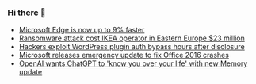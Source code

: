 ### Hi there 👋

<!--START_SECTION:feed-->
* [Microsoft Edge is now up to 9% faster](https://www.bleepingcomputer.com/news/microsoft/microsoft-edge-is-now-up-to-9-percent-faster/)
* [Ransomware attack cost IKEA operator in Eastern Europe  $23 million](https://www.bleepingcomputer.com/news/security/ransomware-attack-cost-ikea-operator-in-eastern-europe-23-million/)
* [Hackers exploit WordPress plugin auth bypass hours after disclosure](https://www.bleepingcomputer.com/news/security/hackers-exploit-wordpress-plugin-auth-bypass-hours-after-disclosure/)
* [Microsoft releases emergency update to fix Office 2016 crashes](https://www.bleepingcomputer.com/news/microsoft/microsoft-releases-emergency-update-to-fix-office-2016-crashes/)
* [OpenAI wants ChatGPT to 'know you over your life' with new Memory update](https://www.bleepingcomputer.com/news/artificial-intelligence/openai-wants-chatgpt-to-know-you-over-your-life-with-new-memory-update/)
<!--END_SECTION:feed-->

<!--
**frankenk/frankenk** is a ✨ _special_ ✨ repository because its `README.md` (this file) appears on your GitHub profile.

Here are some ideas to get you started:

- 🔭 I’m currently working on ...
- 🌱 I’m currently learning ...
- 👯 I’m looking to collaborate on ...
- 🤔 I’m looking for help with ...
- 💬 Ask me about ...
- 📫 How to reach me: ...
- 😄 Pronouns: ...
- ⚡ Fun fact: ...
-->



